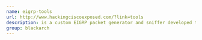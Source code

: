 ```yaml
---
name: eigrp-tools
url: http://www.hackingciscoexposed.com/?link=tools
description: is a custom EIGRP packet generator and sniffer developed to test the security and overall operation quality of this brilliant Cisco routing protocol. URL : http://www.hackingciscoexposed.com/?link=tools Groups : blackarch blackarch-sniffer blackarch-networking blackarch-recon blackarch-scanner
group: blackarch
---
```

